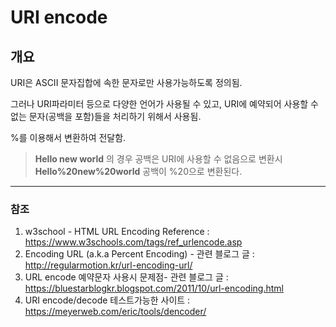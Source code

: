 # URI encode



## 개요

URI은 ASCII 문자집합에 속한 문자로만 사용가능하도록 정의됨.

그러나 URI파라미터 등으로 다양한 언어가 사용될 수 있고,
URI에 예약되어 사용할 수 없는 문자(공백을 포함)들을 처리하기 위해서 사용됨.

%를 이용해서 변환하여 전달함.

> **Hello new world** 의 경우 공백은 URI에 사용할 수 없음으로 변환시
> **Hello%20new%20world** 공백이 %20으로 변환된다.



---



### 참조

1. w3school - HTML URL Encoding Reference : https://www.w3schools.com/tags/ref_urlencode.asp
2. Encoding URL (a.k.a Percent Encoding) - 관련 블로그 글 : http://regularmotion.kr/url-encoding-url/
3. URL encode 예약문자 사용시 문제점- 관련 블로그 글 : https://bluestarblogkr.blogspot.com/2011/10/url-encoding.html
4. URI encode/decode 테스트가능한 사이트 : https://meyerweb.com/eric/tools/dencoder/
